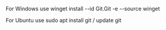 For Windows use
winget install --id Git.Git -e --source winget

For Ubuntu use 
sudo apt install git / update git
